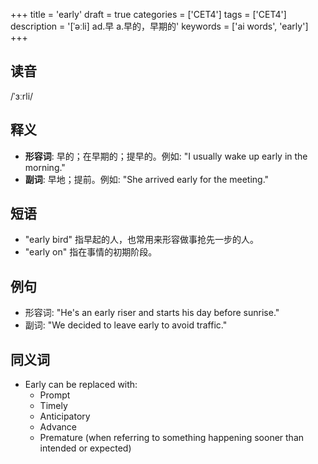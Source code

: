 +++
title = 'early'
draft = true
categories = ['CET4']
tags = ['CET4']
description = '[ˈəːli] ad.早 a.早的，早期的'
keywords = ['ai words', 'early']
+++

## 读音
/ˈɜːrli/

## 释义
- **形容词**: 早的；在早期的；提早的。例如: "I usually wake up early in the morning."
- **副词**: 早地；提前。例如: "She arrived early for the meeting."

## 短语
- "early bird" 指早起的人，也常用来形容做事抢先一步的人。
- "early on" 指在事情的初期阶段。

## 例句
- 形容词: "He's an early riser and starts his day before sunrise."
- 副词: "We decided to leave early to avoid traffic."

## 同义词
- Early can be replaced with:
  - Prompt
  - Timely
  - Anticipatory
  - Advance
  - Premature (when referring to something happening sooner than intended or expected)
